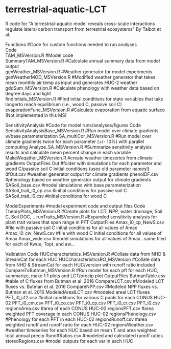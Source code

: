 # terrestrial-aquatic-LCT

R code for "A terrestrial-aquatic model reveals cross-scale interactions regulate lateral carbon transport from terrestrial ecosystems"
By Talbot et al. 

Functions #Code for custom functions needed to run analyses <br />
  Code<br />
    TAM_MSVersion.R #Model code <br />
    SummaryTAM_MSVersion.R #Calculate annual summary data from model output<br />
    genWeather_MSVersion.R #Weather generator for model experiments<br />
    genWeatherMOD_MSVersion.R #Modified weather generator that takes mean monthly air temp as input and generates HUC-2 weather<br />
    gddSum_MSVersion.R #Calculate phenology with weather data based on degree days and light<br />
    findInitials_MSVersion.R #Find initial conditions for state variables that take longerto reach equilibrium (i.e., wood C, passive soil C)  
    evaporationFunc_MSVersion.R #Calculate evaporation from aquatic surface (Not implemented in this MS) 
    
SensitivityAnalysis #Code for model runs/analyses/figures
  Code
    SensitivityAnalysisBase_MSVersion.R #Run model over climate gradients w/base parameterization 
    SA_multiCor_MSVersion.R #Run model over climate gradients twice for each parameter (+/- 10%) with parallel computing
    Analyze_SA_MSVersion.R #Summarize sensitivity analysis results and calculate mean percent change in each variable
    MakeWeqather_MSVersion.R #create weather timeseries from climate gradients
  OutputFiles
    Out #folder with simulations for each parameter and wood C/passive soil C initial conditions (uses old parameter names!)
    dfOut.csv #weather generator output for climate gradients
    phenolDF.csv #phenology based on weather generator output for climate gradients
    SASoil_base.csv #model simulations with base parameterization
    SASoil_trait_i0_cp.csv #initial conditions for passive soil C
    SASoil_trait_i0.csv #initial conditions for wood C
    
ModelExperiments #model experiment code and output files
  Code
    TheoryPlots_MSVersion.R #Create plots for LCT, NPP, water drainage, Soil C, Soil DOC, ..
    runTraits_MSVersion.R #Expanded sensitivity analysis for plant trait values that span range in PFT
  OutputFiles
    Amax_i0_cp_NewS.csv #file with passive soil C initial conditions for all values of Amax 
    Amax_i0_cw_NewS.csv #file with wood C initial conditions for all values of Amax
    Amax_wide.csv #model simulations for all values of Amax
    ..same filed for each of Kwue, Topt, and aw...
    
Validation
  Code
    HUCcharacteristics_MSVersion.R  #Collate data from NHD & StreamCat for each HUC
    HUCcharacteristicsRO_MSVersion  #Collate data from NHD & StreamCat for each HUC/version with runoff ratio included
    CompareToButman_MSVersion.R #Run model for each pft for each HUC, summarize, make 1:1 plots and LCT/precip plot 
  OutputFiles
    ButmanTable.csv #table of C fluxes from Butman et al. 2016
    CompareLCT.csv #Modeled LCT fluxes vs. Butman et al. 2016
    CompareNPP.csv #Modeled NPP fluxes vs. Butman et al. 2016
    ModeledArealLCT.csv #modeled areal LCT fluxes
    PFT_i0_cf2.csv #initial conditions for various C pools for each CONUS HUC-02
    PFT_i0_cm.csv
    PFT_i0_co.csv
    PFT_i0_cp.csv
    PFT_i0_cr.csv
    PFT_i0.csv
    regionsArea.csv #area of each CONUS HUC-02
    regionsPFT.csv #area weighted PFT coverage in each CONUS HUC-02
    regionsPhenology.csv #Phenology for each PFT in each HUC-02
    regionsRunoff.csv #area weighted runoff and runoff ratio for each HUC-02
    regionsWeather.csv #weather timeseries for each HUC based on mean T and area weighted total annual precip
    RunoffRatios.csv #modeled and calculated runoff ratios
    storedRegions.csv #model outputs for each var in each HUC

